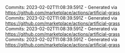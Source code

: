 Commits: 2023-02-02T11:08:39.591Z - Generated via https://github.com/marketplace/actions/artificial-grass
<br>
Commits: 2023-02-02T11:08:39.591Z - Generated via https://github.com/marketplace/actions/artificial-grass
<br>
Commits: 2023-02-02T11:08:39.591Z - Generated via https://github.com/marketplace/actions/artificial-grass
<br>
Commits: 2023-02-02T11:08:39.591Z - Generated via https://github.com/marketplace/actions/artificial-grass
<br>
